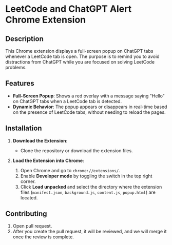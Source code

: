 # LeetCode and ChatGPT Alert Chrome Extension

## Description

This Chrome extension displays a full-screen popup on ChatGPT tabs whenever a LeetCode tab is open. The purpose is to remind you to avoid distractions from ChatGPT while you are focused on solving LeetCode problems.

## Features

- **Full-Screen Popup**: Shows a red overlay with a message saying "Hello" on ChatGPT tabs when a LeetCode tab is detected.
- **Dynamic Behavior**: The popup appears or disappears in real-time based on the presence of LeetCode tabs, without needing to reload the pages.

## Installation

1. **Download the Extension**:
   - Clone the repository or download the extension files.

2. **Load the Extension into Chrome**:
   1. Open Chrome and go to `chrome://extensions/`.
   2. Enable **Developer mode** by toggling the switch in the top right corner.
   3. Click **Load unpacked** and select the directory where the extension files (`manifest.json`, `background.js`, `content.js`, `popup.html`) are located.

## Contributing
   1. Open pull request.
   2. After you create the pull request, it will be reviewed, and we will merge it once the review is complete.
